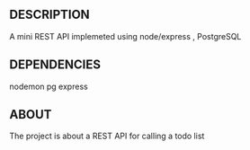 ## DESCRIPTION
A mini REST API implemeted using node/express , PostgreSQL

## DEPENDENCIES
nodemon
pg
express

## ABOUT
The project is about a REST API for calling a todo list